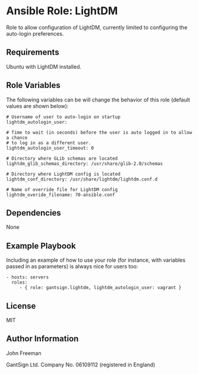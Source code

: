 Ansible Role: LightDM
=====================

Role to allow configuration of LightDM, currently limited to configuring the
auto-login preferences.

Requirements
------------

Ubuntu with LightDM installed.

Role Variables
--------------

The following variables can be will change the behavior of this role (default values are shown below):

```
# Username of user to auto-login on startup
lightdm_autologin_user:

# Time to wait (in seconds) before the user is auto logged in to allow a chance
# to log in as a different user.
lightdm_autologin_user_timeout: 0

# Directory where GLib schemas are located
lightdm_glib_schemas_directory: /usr/share/glib-2.0/schemas

# Directory where LightDM config is located
lightdm_conf_directory: /usr/share/lightdm/lightdm.conf.d

# Name of override file for LightDM config
lightdm_overide_filename: 70-ansible.conf

```

Dependencies
------------

None

Example Playbook
----------------

Including an example of how to use your role (for instance, with variables passed in as parameters) is always nice for users too:

    - hosts: servers
      roles:
         - { role: gantsign.lightdm, lightdm_autologin_user: vagrant }

License
-------

MIT

Author Information
------------------

John Freeman

GantSign Ltd.
Company No. 06109112 (registered in England)

